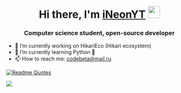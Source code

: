 <h1 align="center">Hi there, I'm <a href="https://t.me/iNeonYT" target="_blank">iNeonYT</a> 
<img src="https://github.com/blackcater/blackcater/raw/main/images/Hi.gif" height="32"/></h1>
<h3 align="center">Computer science student, open-source developer</h3>

- 🔭 I’m currently working on HikariEco (Hikari ecosystem) 
- 🌱 I’m currently learning Python 🐍
- 📫 How to reach me: codebeta@mail.ru

[![Readme Quotes](https://quotes-github-readme.vercel.app/api?type=horizontal&theme=dark)](https://github.com/piyushsuthar/github-readme-quotes)

![](https://komarev.com/ghpvc/?username=iNeonYT) 

